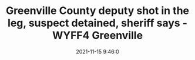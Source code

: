 ---
"title": "Greenville County deputy shot in the leg, suspect detained, sheriff says - WYFF4 Greenville"
"date": "2021-11-15 9:46:0"
"feed_name": "GOOGLENEWSCONSTRUCTION"
"feed_website": "https://news.google.com/search?q=construction%2Bincident&hl=en-US&gl=US&ceid=US:en"
"feed_rss": "https://news.google.com/rss/search?q=construction%2Bincident&hl=en-US&gl=US&ceid=US:en"
"link": "https://www.wyff4.com/article/greenville-county-deputy-shot/38248608"
"source": "{'href': 'https://www.wyff4.com', 'title': 'WYFF4 Greenville'}"
"file": "_posts/2021-1-1-08969f73f0b7f00a86182bcdc3457158690fb63d.md"
"accident": "0"
"drilling": "0"
"dead": "0"
"injured": "0"
"arrested": "0"
"place": "unknown place"
"where": "unknown site"
"causes": "unknown"
"place_uri": "unknown place"
---
